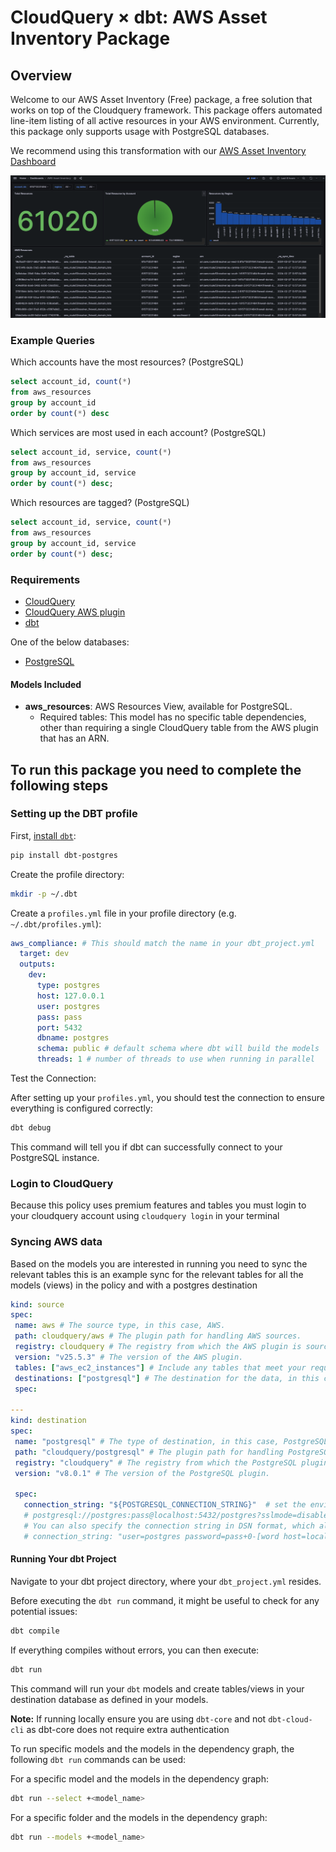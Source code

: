 # CloudQuery &times; dbt: AWS Asset Inventory Package
## Overview

Welcome to our AWS Asset Inventory (Free) package, a free solution that works on top of the Cloudquery framework. This package offers automated line-item listing of all active resources in your AWS environment. Currently, this package only supports usage with PostgreSQL databases. 

We recommend using this transformation with our [AWS Asset Inventory Dashboard](https://hub.cloudquery.io/addons/visualization/cloudquery/aws-asset-inventory/latest/docs)

![AWS Asset Inventory Dashboard](./images/asset_inventory_dash.png)

### Example Queries

Which accounts have the most resources? (PostgreSQL)
```sql
select account_id, count(*)
from aws_resources
group by account_id
order by count(*) desc
```

Which services are most used in each account? (PostgreSQL)
```sql
select account_id, service, count(*)
from aws_resources
group by account_id, service
order by count(*) desc;
```

Which resources are tagged? (PostgreSQL)
```sql
select account_id, service, count(*)
from aws_resources
group by account_id, service
order by count(*) desc;
```

### Requirements

- [CloudQuery](https://www.cloudquery.io/docs/quickstart)
- [CloudQuery AWS plugin](https://hub.cloudquery.io/plugins/source/cloudquery/aws)
- [dbt](https://docs.getdbt.com/docs/installation)
 
One of the below databases:

- [PostgreSQL](https://hub.cloudquery.io/plugins/destination/cloudquery/postgresql)

#### Models Included

- **aws_resources**: AWS Resources View, available for PostgreSQL.
  - Required tables: This model has no specific table dependencies, other than requiring a single CloudQuery table from the AWS plugin that has an ARN. 


## To run this package you need to complete the following steps

### Setting up the DBT profile
First, [install `dbt`](https://docs.getdbt.com/docs/core/installation-overview):
```bash
pip install dbt-postgres
```

Create the profile directory:

```bash
mkdir -p ~/.dbt
```

Create a `profiles.yml` file in your profile directory (e.g. `~/.dbt/profiles.yml`):

```yaml
aws_compliance: # This should match the name in your dbt_project.yml
  target: dev
  outputs:
    dev:
      type: postgres
      host: 127.0.0.1
      user: postgres
      pass: pass
      port: 5432
      dbname: postgres
      schema: public # default schema where dbt will build the models
      threads: 1 # number of threads to use when running in parallel
```

Test the Connection:

After setting up your `profiles.yml`, you should test the connection to ensure everything is configured correctly:

```bash
dbt debug
```

This command will tell you if dbt can successfully connect to your PostgreSQL instance.

### Login to CloudQuery
Because this policy uses premium features and tables you must login to your cloudquery account using
`cloudquery login` in your terminal

### Syncing AWS data
Based on the models you are interested in running you need to sync the relevant tables
this is an example sync for the relevant tables for all the models (views) in the policy and with a postgres destination

 ```yml
kind: source
spec:
  name: aws # The source type, in this case, AWS.
  path: cloudquery/aws # The plugin path for handling AWS sources.
  registry: cloudquery # The registry from which the AWS plugin is sourced.
  version: "v25.5.3" # The version of the AWS plugin.
  tables: ["aws_ec2_instances"] # Include any tables that meet your requirements, separated by commas
  destinations: ["postgresql"] # The destination for the data, in this case, PostgreSQL.
  spec:

---
kind: destination
spec:
  name: "postgresql" # The type of destination, in this case, PostgreSQL.
  path: "cloudquery/postgresql" # The plugin path for handling PostgreSQL as a destination.
  registry: "cloudquery" # The registry from which the PostgreSQL plugin is sourced.
  version: "v8.0.1" # The version of the PostgreSQL plugin.

  spec:
    connection_string: "${POSTGRESQL_CONNECTION_STRING}"  # set the environment variable in a format like 
    # postgresql://postgres:pass@localhost:5432/postgres?sslmode=disable
    # You can also specify the connection string in DSN format, which allows for special characters in the password:
    # connection_string: "user=postgres password=pass+0-[word host=localhost port=5432 dbname=postgres"

 ```

#### Running Your dbt Project

Navigate to your dbt project directory, where your `dbt_project.yml` resides.

Before executing the `dbt run` command, it might be useful to check for any potential issues:

```bash
dbt compile
```

If everything compiles without errors, you can then execute:

```bash
dbt run
```

This command will run your `dbt` models and create tables/views in your destination database as defined in your models.

**Note:** If running locally ensure you are using `dbt-core` and not `dbt-cloud-cli` as dbt-core does not require extra authentication

To run specific models and the models in the dependency graph, the following `dbt run` commands can be used:

For a specific model and the models in the dependency graph:

```bash
dbt run --select +<model_name>
```

For a specific folder and the models in the dependency graph:

```bash
dbt run --models +<model_name>
```
